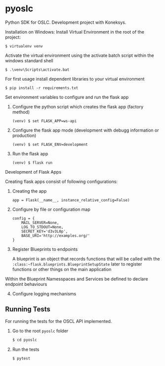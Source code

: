 # pyoslc

Python SDK for OSLC. Development project with Koneksys.


Installation on Windows:
Install Virtual Environment in the root of the project:

```
$ virtualenv venv
```


Activate the virtual environment using the activate batch script within the windows standard shell

```.env
$ .\venv\Scripts\activate.bat
```
 

For first usage install dependent libraries to your virtual environment

```
$ pip install -r requirements.txt
```

Set environment variables to configure and run the flask app

1. Configure the python script which creates the flask app (factory method)
    ```
    (venv) $ set FLASK_APP=ws-api
    ```

2. Configure the flask app mode (development with debugg information or production)
    ```
    (venv) $ set FLASK_ENV=development
    ```

3. Run the flask app
    ```.env
    (venv) $ flask run
    ```



Development of Flask Apps

Creating flask apps consist of following configurations:

1. Creating the app
    ```.python
    app = Flask(__name__, instance_relative_config=False)
    ```

2. Configure by file or configuration map
    ```.python
    config = {
        MAIL_SERVER=None,
        LOG_TO_STDOUT=None,
        SECRET_KEY='d3v3L0p',
        BASE_URI='http://examples.org/'
    }
    ```

3. Register Blueprints to endpoints
    
    A blueprint is an object that records functions that will be called with the 
    `:class:~flask.blueprints.BlueprintSetupState` later to register functions 
    or other things on the main application

Within the Blueprint Namesspaces and Services be defined to declare endpoint behaviours

4. Configure logging mechanisms


## Running Tests

For running the tests for the OSCL API implemented.

1. Go to the root `pyoslc` folder
    ```bash
    $ cd pyoslc
    ```

2. Run the tests
    ```python
    $ pytest
    ```
